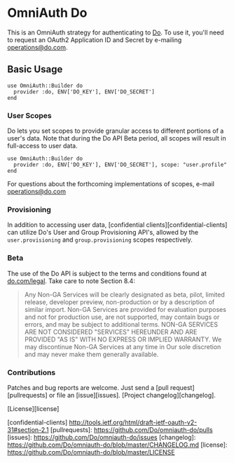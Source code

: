 # OmniAuth Do

This is an OmniAuth strategy for authenticating to [Do][do]. To use it, you'll
need to request an OAuth2 Application ID and Secret by e-mailing
operations@do.com.

## Basic Usage

    use OmniAuth::Builder do
      provider :do, ENV['DO_KEY'], ENV['DO_SECRET']
    end

### User Scopes

Do lets you set scopes to provide granular access to different portions of a
user's data. Note that during the Do API Beta period, all scopes will result in
full-access to user data.

    use OmniAuth::Builder do
      provider :do, ENV['DO_KEY'], ENV['DO_SECRET'], scope: "user.profile"
    end

For questions about the forthcoming implementations of scopes, e-mail
operations@do.com

### Provisioning

In addition to accessing user data, [confidential clients][confidential-clients]
can utilize Do's User and Group Provisioning API's, allowed by the
`user.provisioning` and `group.provisioning` scopes respectively.

### Beta

The use of the Do API is subject to the terms and conditions found at
[do.com/legal][legal]. Take care to note Section 8.4:

> Any Non-GA Services will be clearly designated as beta, pilot, limited release, developer preview, non-production or by a description of similar import. Non-GA Services are provided for evaluation purposes and not for production use, are not supported, may contain bugs or errors, and may be subject to additional terms. NON-GA SERVICES ARE NOT CONSIDERED "SERVICES" HEREUNDER AND ARE PROVIDED "AS IS" WITH NO EXPRESS OR IMPLIED WARRANTY. We may discontinue Non-GA Services at any time in Our sole discretion and may never make them generally available.

### Contributions

Patches and bug reports are welcome. Just send a [pull request][pullrequests] or
file an [issue][issues]. [Project changelog][changelog].

[License][license]




[do]:                  https://do.com
[legal]:               https://do.com/legal
[confidential-clients] http://tools.ietf.org/html/draft-ietf-oauth-v2-31#section-2.1
[pullrequests]:        https://github.com/Do/omniauth-do/pulls
[issues]:              https://github.com/Do/omniauth-do/issues
[changelog]:           https://github.com/Do/omniauth-do/blob/master/CHANGELOG.md
[license]:             https://github.com/Do/omniauth-do/blob/master/LICENSE
